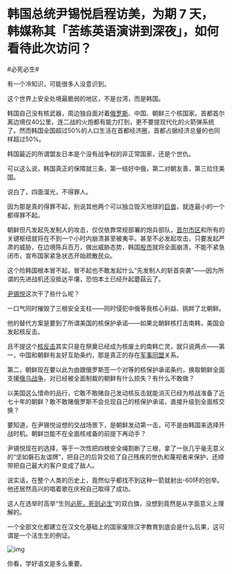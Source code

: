 # 韩国总统尹锡悦启程访美，为期 7 天，韩媒称其「苦练英语演讲到深夜」，如何看待此次访问？

\#必死必生#

有一个冷知识，可能很多人没意识到。

这个世界上安全处境最脆弱的地区，不是台湾，而是韩国。

韩国自己没有核武器，周边独自面对着[俄罗斯](https://www.zhihu.com/search?q=俄罗斯&search_source=Entity&hybrid_search_source=Entity&hybrid_search_extra={"sourceType"%3A"answer"%2C"sourceId"%3A3004130506})、中国、朝鲜三个核国家。首都首尔离边境仅40公里，连二战的火炮都有能力打到，更不要提现代化的火箭弹系统了。然而韩国全国超过50%的人口生活在首都经济圈，首都占据经济总量的也同样超过50%。

韩国最近的所谓盟友日本是个没有战争权的非正常国家，还是个世仇。

可以这么说，韩国真正的保障就三条，第一结好中俄，第二对朝友善，第三拉住美国。

说白了，四面溜光，不得罪人。

因为那是真的得罪不起，别说其他两个可以独立毁灭地球的[巨兽](https://www.zhihu.com/search?q=巨兽&search_source=Entity&hybrid_search_source=Entity&hybrid_search_extra={"sourceType"%3A"answer"%2C"sourceId"%3A3004130506})，就连最小的一个都得罪不起。

朝鲜但凡发起先发制人的攻击，仅仅依靠常规部署的炮兵部队，[首尔市区](https://www.zhihu.com/search?q=首尔市区&search_source=Entity&hybrid_search_source=Entity&hybrid_search_extra={"sourceType"%3A"answer"%2C"sourceId"%3A3004130506})和所有的关键枢纽就将在不到一个小时内崩溃甚至被夷平。甚至不必发起攻击，只要发起严肃的威胁，在边境陈兵百万，做出威胁态势，韩国[股市](https://www.zhihu.com/search?q=股市&search_source=Entity&hybrid_search_source=Entity&hybrid_search_extra={"sourceType"%3A"answer"%2C"sourceId"%3A3004130506})就将全面崩溃，不能不紧急闭市，宣布国家紧急状态开始疏散民众。

这个险韩国根本冒不起，冒不起也不敢发起什么“先发制人的斩首突袭”——因为所谓的先进战机还没抵达平壤，恐怕本土已经升起蘑菇云了。

[尹锡悦](https://www.zhihu.com/search?q=尹锡悦&search_source=Entity&hybrid_search_source=Entity&hybrid_search_extra={"sourceType"%3A"answer"%2C"sourceId"%3A3004130506})这次干了些什么呢？

一口气同时摧毁了三根安全支柱——同时侵犯中俄等我核心利益、挑衅了北朝鲜。

他的替代方案是要到了所谓美国的核保护承诺——如果北朝鲜核打击南韩，美国会发起核反击。

且不提这个[核反击](https://www.zhihu.com/search?q=核反击&search_source=Entity&hybrid_search_source=Entity&hybrid_search_extra={"sourceType"%3A"answer"%2C"sourceId"%3A3004130506})其实只是在祭奠已经成为核废土的南韩亡灵，就只说两点——第一，中国和朝鲜有友好互助条约，那是真正的存在[军事同盟](https://www.zhihu.com/search?q=军事同盟&search_source=Entity&hybrid_search_source=Entity&hybrid_search_extra={"sourceType"%3A"answer"%2C"sourceId"%3A3004130506})关系。

第二，朝鲜现在要以此为由跟俄罗斯签一个对等的核保护承诺条约，换取朝鲜全面支援[俄乌战争](https://www.zhihu.com/search?q=俄乌战争&search_source=Entity&hybrid_search_source=Entity&hybrid_search_extra={"sourceType"%3A"answer"%2C"sourceId"%3A3004130506})，对已经被全面制裁的朝鲜有什么损失？有什么不敢做？

以美国这么惜命的品行，它敢不敢赌自己发动核反击就能消灭已经为核战准备了近七十年的朝鲜？敢不敢赌俄罗斯不会兑现自己的核保护承诺，直接升级到全面核交换？

要知道，在尹锡悦设想的交战场景下，是朝鲜发动第一击，可不是由韩国来选择开战时机。朝鲜岂能不在全面核戒备的前提下再动手？

尹锡悦现在的选择，等于一次性把四根安全绳割断了三根，拿了一张几乎毫无意义的“坚如磐石友谊牌”，把自己的后背交给了自己残疾的世仇和蔑视者来保护，还顺带把自己最大的客户变成了敌人。

说实话，在整个人类的历史上，竟然似乎都找不到这种一箭就射出-60环的创举。他还居然高兴的唱着歌在庆祝自己取得了成功。

这人在选举时高举“生则[必死，死则必生](https://www.zhihu.com/search?q=必死，死则必生&search_source=Entity&hybrid_search_source=Entity&hybrid_search_extra={"sourceType"%3A"answer"%2C"sourceId"%3A3004130506})”的双白旗，没想到竟然是从字面意义上理解的。

一个全部文化都建立在汉文化基础上的国家废除汉字教育到底会是什么后果，这可谓是一个活生生的例证。

![img](https://picx.zhimg.com/80/v2-9e1ccb4bfb9c42b4cc8417ba637434f0_720w.webp?source=1940ef5c)

你看，学好语文是多么重要。

